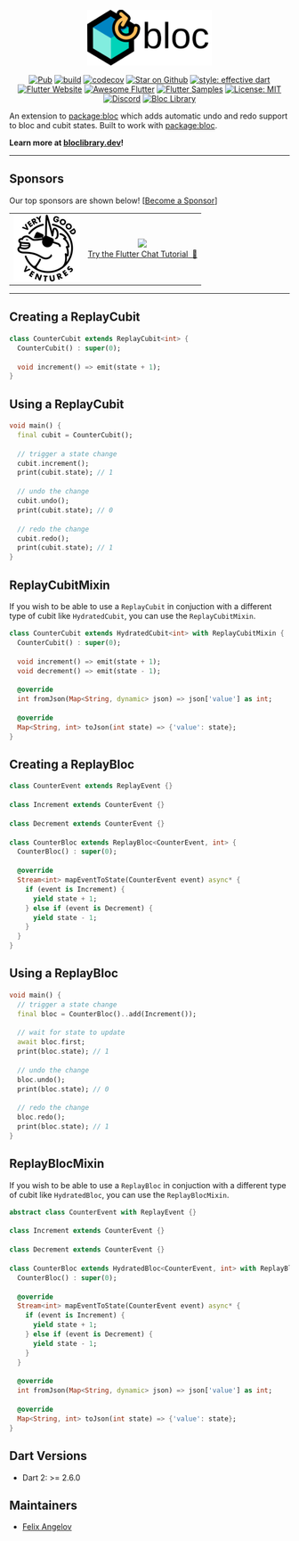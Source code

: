 <p align="center"><img src="https://raw.githubusercontent.com/felangel/bloc/master/docs/assets/replay_bloc_logo_full.png" height="100" alt="ReplayBloc"></p>

<p align="center">
  <a href="https://pub.dev/packages/replay_bloc"><img src="https://img.shields.io/pub/v/replay_bloc.svg" alt="Pub"></a>
  <a href="https://github.com/felangel/bloc/actions"><img src="https://github.com/felangel/bloc/workflows/build/badge.svg" alt="build"></a>
  <a href="https://codecov.io/gh/felangel/bloc"><img src="https://codecov.io/gh/felangel/Bloc/branch/master/graph/badge.svg" alt="codecov"></a>
  <a href="https://github.com/felangel/bloc"><img src="https://img.shields.io/github/stars/felangel/bloc.svg?style=flat&logo=github&colorB=deeppink&label=stars" alt="Star on Github"></a>
  <a href="https://github.com/tenhobi/effective_dart"><img src="https://img.shields.io/badge/style-effective_dart-40c4ff.svg" alt="style: effective dart"></a>
  <a href="https://flutter.dev/docs/development/data-and-backend/state-mgmt/options#bloc--rx"><img src="https://img.shields.io/badge/flutter-website-deepskyblue.svg" alt="Flutter Website"></a>
  <a href="https://github.com/Solido/awesome-flutter#standard"><img src="https://img.shields.io/badge/awesome-flutter-blue.svg?longCache=true" alt="Awesome Flutter"></a>
  <a href="https://fluttersamples.com"><img src="https://img.shields.io/badge/flutter-samples-teal.svg?longCache=true" alt="Flutter Samples"></a>
  <a href="https://opensource.org/licenses/MIT"><img src="https://img.shields.io/badge/license-MIT-purple.svg" alt="License: MIT"></a>
  <a href="https://discord.gg/bloc"><img src="https://img.shields.io/discord/649708778631200778.svg?logo=discord&color=blue" alt="Discord"></a>
  <a href="https://github.com/felangel/bloc"><img src="https://tinyurl.com/bloc-library" alt="Bloc Library"></a>
</p>

An extension to [package:bloc](https://github.com/felangel/bloc) which adds automatic undo and redo support to bloc and cubit states. Built to work with [package:bloc](https://pub.dev/packages/bloc).

**Learn more at [bloclibrary.dev](https://bloclibrary.dev)!**

---

## Sponsors

Our top sponsors are shown below! [[Become a Sponsor](https://github.com/sponsors/felangel)]

<table>    
    <tbody>
        <tr>
            <td align="center">
                <a href="https://verygood.ventures"><img src="https://raw.githubusercontent.com/felangel/bloc/master/docs/assets/vgv_logo.png" width="120"/></a>
            </td>
            <td align="center">
                <a href="https://getstream.io/chat/?utm_source=github&utm_medium=bloc-flutter&utm_campaign=oss_sponsorship" target="_blank"><img width="250px" src="https://stream-blog.s3.amazonaws.com/blog/wp-content/uploads/fc148f0fc75d02841d017bb36e14e388/Stream-logo-with-background-.png"/></a><br/><span><a href="https://getstream.io/chat/flutter/tutorial/?utm_source=github&utm_medium=bloc-flutter&utm_campaign=oss_sponsorship" target="_blank">Try the Flutter Chat Tutorial &nbsp💬</a></span>
            </td>            
        </tr>
    </tbody>
</table>

---

## Creating a ReplayCubit

```dart
class CounterCubit extends ReplayCubit<int> {
  CounterCubit() : super(0);

  void increment() => emit(state + 1);
}
```

## Using a ReplayCubit

```dart
void main() {
  final cubit = CounterCubit();

  // trigger a state change
  cubit.increment();
  print(cubit.state); // 1

  // undo the change
  cubit.undo();
  print(cubit.state); // 0

  // redo the change
  cubit.redo();
  print(cubit.state); // 1
}
```

## ReplayCubitMixin

If you wish to be able to use a `ReplayCubit` in conjuction with a different type of cubit like `HydratedCubit`, you can use the `ReplayCubitMixin`.

```dart
class CounterCubit extends HydratedCubit<int> with ReplayCubitMixin {
  CounterCubit() : super(0);

  void increment() => emit(state + 1);
  void decrement() => emit(state - 1);

  @override
  int fromJson(Map<String, dynamic> json) => json['value'] as int;

  @override
  Map<String, int> toJson(int state) => {'value': state};
}
```

## Creating a ReplayBloc

```dart
class CounterEvent extends ReplayEvent {}

class Increment extends CounterEvent {}

class Decrement extends CounterEvent {}

class CounterBloc extends ReplayBloc<CounterEvent, int> {
  CounterBloc() : super(0);

  @override
  Stream<int> mapEventToState(CounterEvent event) async* {
    if (event is Increment) {
      yield state + 1;
    } else if (event is Decrement) {
      yield state - 1;
    }
  }
}
```

## Using a ReplayBloc

```dart
void main() {
  // trigger a state change
  final bloc = CounterBloc()..add(Increment());

  // wait for state to update
  await bloc.first;
  print(bloc.state); // 1

  // undo the change
  bloc.undo();
  print(bloc.state); // 0

  // redo the change
  bloc.redo();
  print(bloc.state); // 1
}
```

## ReplayBlocMixin

If you wish to be able to use a `ReplayBloc` in conjuction with a different type of cubit like `HydratedBloc`, you can use the `ReplayBlocMixin`.

```dart
abstract class CounterEvent with ReplayEvent {}

class Increment extends CounterEvent {}

class Decrement extends CounterEvent {}

class CounterBloc extends HydratedBloc<CounterEvent, int> with ReplayBlocMixin {
  CounterBloc() : super(0);

  @override
  Stream<int> mapEventToState(CounterEvent event) async* {
    if (event is Increment) {
      yield state + 1;
    } else if (event is Decrement) {
      yield state - 1;
    }
  }

  @override
  int fromJson(Map<String, dynamic> json) => json['value'] as int;

  @override
  Map<String, int> toJson(int state) => {'value': state};
}
```

## Dart Versions

- Dart 2: >= 2.6.0

## Maintainers

- [Felix Angelov](https://github.com/felangel)
